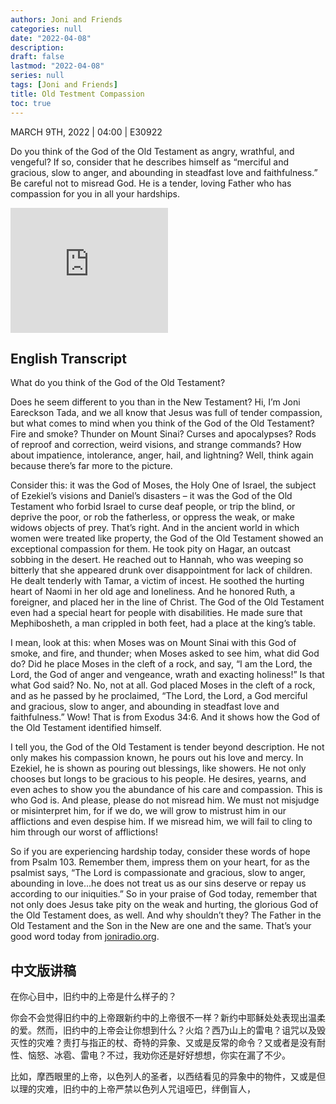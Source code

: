 ```yaml
---
authors: Joni and Friends
categories: null
date: "2022-04-08"
description: 
draft: false
lastmod: "2022-04-08"
series: null
tags: [Joni and Friends]
title: Old Testment Compassion
toc: true
---
```

MARCH 9TH, 2022 | 04:00 | E30922  

Do you think of the God of the Old Testament as angry, wrathful, and vengeful? If so, consider that he describes himself as “merciful and gracious, slow to anger, and abounding in steadfast love and faithfulness.” Be careful not to misread God. He is a tender, loving Father who has compassion for you in all your hardships.  

<iframe height="200px" width="50%" frameborder="no" scrolling="no" seamless src="https://player.simplecast.com/2868495f-da2d-4507-a37d-2f01beb172b5?dark=false"></iframe>
<!--more-->

## English Transcript
What do you think of the God of the Old Testament?

Does he seem different to you than in the New Testament? Hi, I’m Joni Eareckson Tada, and we all know that Jesus was full of tender compassion, but what comes to mind when you think of the God of the Old Testament? Fire and smoke? Thunder on Mount Sinai? Curses and apocalypses? Rods of reproof and correction, weird visions, and strange commands? How about impatience, intolerance, anger, hail, and lightning? Well, think again because there’s far more to the picture.  

Consider this: it was the God of Moses, the Holy One of Israel, the subject of Ezekiel’s visions and Daniel’s disasters – it was the God of the Old Testament who forbid Israel to curse deaf people, or trip the blind, or deprive the poor, or rob the fatherless, or oppress the weak, or make widows objects of prey. That’s right. And in the ancient world in which women were treated like property, the God of the Old Testament showed an exceptional compassion for them. He took pity on Hagar, an outcast sobbing in the desert. He reached out to Hannah, who was weeping so bitterly that she appeared drunk over disappointment for lack of children. He dealt tenderly with Tamar, a victim of incest. He soothed the hurting heart of Naomi in her old age and loneliness. And he honored Ruth, a foreigner, and placed her in the line of Christ. The God of the Old Testament even had a special heart for people with disabilities. He made sure that Mephibosheth, a man crippled in both feet, had a place at the king’s table.  

I mean, look at this: when Moses was on Mount Sinai with this God of smoke, and fire, and thunder; when Moses asked to see him, what did God do? Did he place Moses in the cleft of a rock, and say, “I am the Lord, the Lord, the God of anger and vengeance, wrath and exacting holiness!” Is that what God said? No. No, not at all. God placed Moses in the cleft of a rock, and as he passed by he proclaimed, “The Lord, the Lord, a God merciful and gracious, slow to anger, and abounding in steadfast love and faithfulness.” Wow! That is from Exodus 34:6. And it shows how the God of the Old Testament identified himself.

I tell you, the God of the Old Testament is tender beyond description. He not only makes his compassion known, he pours out his love and mercy. In Ezekiel, he is shown as pouring out blessings, like showers. He not only chooses but longs to be gracious to his people. He desires, yearns, and even aches to show you the abundance of his care and compassion. This is who God is. And please, please do not misread him. We must not misjudge or misinterpret him, for if we do, we will grow to mistrust him in our afflictions and even despise him. If we misread him, we will fail to cling to him through our worst of afflictions!

So if you are experiencing hardship today, consider these words of hope from Psalm 103. Remember them, impress them on your heart, for as the psalmist says, “The Lord is compassionate and gracious, slow to anger, abounding in love…he does not treat us as our sins deserve or repay us according to our iniquities.” So in your praise of God today, remember that not only does Jesus take pity on the weak and hurting, the glorious God of the Old Testament does, as well. And why shouldn’t they? The Father in the Old Testament and the Son in the New are one and the same. That’s your good word today from [joniradio.org](https://joniandfriendsradio.simplecast.com/episodes/old-testament-compassion).  



## 中文版讲稿

在你心目中，旧约中的上帝是什么样子的？  

你会不会觉得旧约中的上帝跟新约中的上帝很不一样？新约中耶稣处处表现出温柔的爱。然而，旧约中的上帝会让你想到什么？火焰？西乃山上的雷电？诅咒以及毁灭性的灾难？责打与指正的杖、奇特的异象、又或是反常的命令？又或者是没有耐性、恼怒、冰雹、雷电？不过，我劝你还是好好想想，你实在漏了不少。

比如，摩西眼里的上帝，以色列人的圣者，以西结看见的异象中的物件，又或是但以理的灾难，旧约中的上帝严禁以色列人咒诅哑巴，绊倒盲人，

